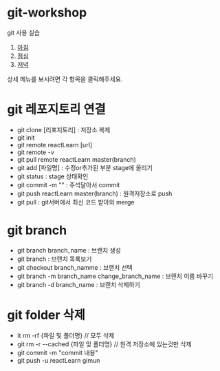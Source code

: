 # git-workshop
git 사용 실습


1. [아침](morning.md)
2. [점심](lunch.md)
3. [저녁](dinner.md)


상세 메뉴를 보시려면 각 항목을 클릭해주세요.

# git 레포지토리 연결 
- git clone [리포지토리] : 저장소 복제
- git init
- git remote reactLearn [url]
- git remote -v
- git pull remote reactLearn master(branch)
- git add [파일명] : 수정or추가된 부분 stage에 올리기
- git status : stage 상태확인
- git commit -m "" : 주석달아서 commit
- git push reactLearn master(branch) : 원격저장소로 push 
- git pull : git서버에서 최신 코드 받아와 merge

# git branch
- git branch branch_name : 브랜치 생성
- git branch : 브랜치 목록보기
- git checkout branch_namme  : 브랜치 선택
- git branch -m branch_name change_branch_name : 브랜치 이름 바꾸기
- git branch -d branch_name : 브랜치 삭제하기

# git folder 삭제 
- it rm -rf {파일 및 폴더명} // 모두 삭제
- git rm -r --cached {파일 및 폴더명} // 원격 저장소에 있는것만 삭제
- git commit -m "commit 내용"
- git push -u reactLearn gimun



